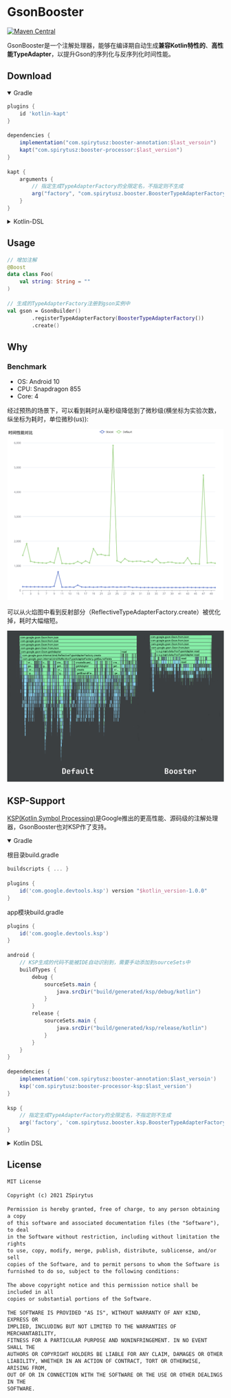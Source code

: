 # GsonBooster
[![Maven Central](https://maven-badges.herokuapp.com/maven-central/com.spirytusz/booster-annotation/badge.svg)](https://maven-badges.herokuapp.com/maven-central/com.spirytusz/booster-annotation)

GsonBooster是一个注解处理器，能够在编译期自动生成**兼容Kotlin特性的**、**高性能TypeAdapter**，以提升Gson的序列化与反序列化时间性能。

## Download
<details open>
  <summary>Gradle</summary>

```groovy
plugins {
    id 'kotlin-kapt'
}

dependencies {
    implementation("com.spirytusz:booster-annotation:$last_versoin")
    kapt("com.spirytusz:booster-processor:$last_version")
}

kapt {
    arguments {
        // 指定生成TypeAdapterFactory的全限定名，不指定则不生成
        arg("factory", "com.spirytusz.booster.BoosterTypeAdapterFactory")
    }
}
```
</details>

<details close>
  <summary>Kotlin-DSL</summary>

```kotlin
plugins {
    kotlin("kapt")
}

dependencies {
    implementation("com.spirytusz:booster-annotation:$last_versoin")
    kapt("com.spirytusz:booster-processor:$last_version")
}

kapt {
    arguments {
        // 指定生成TypeAdapterFactory的全限定名，不指定则不生成
        arg("factory", "com.spirytusz.booster.BoosterTypeAdapterFactory")
    }
}
```
</details>

## Usage

```kotlin
// 增加注解
@Boost
data class Foo(
    val string: String = ""
)

// 生成的TypeAdapterFactory注册到gson实例中
val gson = GsonBuilder()
        .registerTypeAdapterFactory(BoosterTypeAdapterFactory())
        .create()
```

## Why
### Benchmark

* OS: Android 10
* CPU: Snapdragon 855
* Core: 4

经过预热的场景下，可以看到耗时从毫秒级降低到了微秒级(横坐标为实验次数，纵坐标为耗时，单位微秒(us)):

![](img/time_cost_compare.svg)

可以从火焰图中看到反射部分（ReflectiveTypeAdapterFactory.create）被优化掉，耗时大幅缩短。

![](img/compare.png)

## KSP-Support
[KSP(Kotlin Symbol Processing)](https://github.com/google/ksp)是Google推出的更高性能、源码级的注解处理器，GsonBooster也对KSP作了支持。

<details open>
  <summary>Gradle</summary>

根目录build.gradle

```groovy
buildscripts { ... }

plugins {
    id('com.google.devtools.ksp') version "$kotlin_version-1.0.0"
}
```

app模块build.gradle

```groovy
plugins {
    id('com.google.devtools.ksp')
}

android {
    // KSP生成的代码不能被IDE自动识别到，需要手动添加到sourceSets中
    buildTypes {
        debug {
            sourceSets.main {
                java.srcDir("build/generated/ksp/debug/kotlin")
            }
        }
        release {
            sourceSets.main {
                java.srcDir("build/generated/ksp/release/kotlin")
            }
        }
    }
}

dependencies {
    implementation('com.spirytusz:booster-annotation:$last_versoin')
    ksp('com.spirytusz:booster-processor-ksp:$last_version')
}

ksp {
    // 指定生成TypeAdapterFactory的全限定名，不指定则不生成
    arg('factory', 'com.spirytusz.booster.ksp.BoosterTypeAdapterFactory')
}
```

</details>

<details close>
  <summary>Kotlin DSL</summary>

根目录下的build.gradle

```kotlin
plugins {
    kotlin("jvm")
    id("com.google.devtools.ksp") version "$kotlin_version-1.0.0"
}
```

app模块build.gradle

```kotlin
plugins {
    id("com.google.devtools.ksp")
}

android {
    // KSP生成的代码不能被IDE自动识别到，需要手动添加到sourceSets中
    buildTypes {
        getByName("debug") {
            sourceSets.getByName("main") {
                java.srcDir("build/generated/ksp/debug/kotlin")
            }
        }
        getByName("release") {
            sourceSets.getByName("main") {
                java.srcDir("build/generated/ksp/release/kotlin")
            }
        }
    }
}

dependencies {
    implementation("com.spirytusz:booster-annotation:$last_versoin")
    ksp("com.spirytusz:booster-processor-ksp:$last_version")
}

ksp {
    // 指定生成TypeAdapterFactory的全限定名，不指定则不生成
    arg("factory", "com.spirytusz.booster.ksp.BoosterTypeAdapterFactory")
}
```
</details>

## License
```
MIT License

Copyright (c) 2021 ZSpirytus

Permission is hereby granted, free of charge, to any person obtaining a copy
of this software and associated documentation files (the "Software"), to deal
in the Software without restriction, including without limitation the rights
to use, copy, modify, merge, publish, distribute, sublicense, and/or sell
copies of the Software, and to permit persons to whom the Software is
furnished to do so, subject to the following conditions:

The above copyright notice and this permission notice shall be included in all
copies or substantial portions of the Software.

THE SOFTWARE IS PROVIDED "AS IS", WITHOUT WARRANTY OF ANY KIND, EXPRESS OR
IMPLIED, INCLUDING BUT NOT LIMITED TO THE WARRANTIES OF MERCHANTABILITY,
FITNESS FOR A PARTICULAR PURPOSE AND NONINFRINGEMENT. IN NO EVENT SHALL THE
AUTHORS OR COPYRIGHT HOLDERS BE LIABLE FOR ANY CLAIM, DAMAGES OR OTHER
LIABILITY, WHETHER IN AN ACTION OF CONTRACT, TORT OR OTHERWISE, ARISING FROM,
OUT OF OR IN CONNECTION WITH THE SOFTWARE OR THE USE OR OTHER DEALINGS IN THE
SOFTWARE.
```
